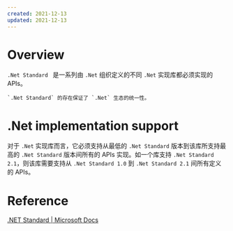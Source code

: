 ```yaml
---
created: 2021-12-13
updated: 2021-12-13
---
```

# Overview

`.Net Standard ` 是一系列由 `.Net` 组织定义的不同 `.Net` 实现库都必须实现的APIs。

```ad-tip
`.Net Standard` 的存在保证了 `.Net` 生态的统一性。
```

# .Net implementation support

对于 `.Net` 实现库而言，它必须支持从最低的 `.Net Standard` 版本到该库所支持最高的 `.Net Standard` 版本间所有的 APIs 实现。如一个库支持 `.Net Standard 2.1`，则该库需要支持从 `.Net Standard 1.0`  到 `.Net Standard 2.1` 间所有定义的 APIs。



# Reference

 [.NET Standard | Microsoft Docs](https://docs.microsoft.com/en-us/dotnet/standard/net-standard)
